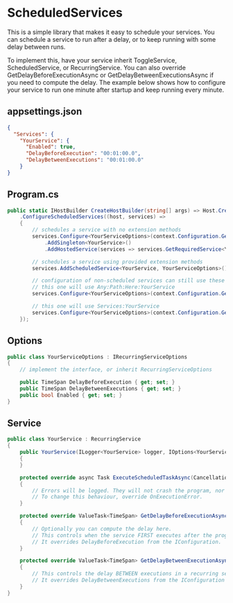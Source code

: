 # ScheduledServices
This is a simple library that makes it easy to schedule your services.
You can schedule a service to run after a delay, or to keep running with some delay between runs.

To implement this, have your service inherit ToggleService, ScheduledService, or RecurringService.
You can also override GetDelayBeforeExecutionAsync or GetDelayBetweenExecutionsAsync if you need to compute the delay.
The example below shows how to configure your service to run one minute after startup and keep running every minute.

## appsettings.json
```json
{
  "Services": {
    "YourService": {
      "Enabled": true,
      "DelayBeforeExecution": "00:01:00.0",
      "DelayBetweenExecutions": "00:01:00.0"
    }
}
```

## Program.cs
```cs
public static IHostBuilder CreateHostBuilder(string[] args) => Host.CreateDefaultBuilder(args)
    .ConfigureScheduledServices((host, services) =>
    {
        // schedules a service with no extension methods
        services.Configure<YourServiceOptions>(context.Configuration.GetRequiredSection($"Services:{typeof(YourService).Name}"));
            .AddSingleton<YourService>()
            .AddHostedService(services => services.GetRequiredService<YourService>());

        // schedules a service using provided extension methods
        services.AddScheduledService<YourService, YourServiceOptions>().AddHostedSingleton<YourService>();

        // configuration of non-scheduled services can still use these extension methods
        // this one will use Any:Path:Here:YourService
        services.Configure<YourServiceOptions>(context.Configuration.GetCustomSection<YourService>("Any:Path:Here:"));

        // this one will use Services:YourService
        services.Configure<YourServiceOptions>(context.Configuration.GetServicesSection<YourService>());
    });
```

## Options
```cs
public class YourServiceOptions : IRecurringServiceOptions
{
    // implement the interface, or inherit RecurringServiceOptions

    public TimeSpan DelayBeforeExecution { get; set; }
    public TimeSpan DelayBetweenExecutions { get; set; }
    public bool Enabled { get; set; }
}
```

## Service
```cs
public class YourService : RecurringService
{
    public YourService(ILogger<YourService> logger, IOptions<YourServiceOptions> options) : base(logger, options)
    {
    }

    protected override async Task ExecuteScheduledTaskAsync(CancellationToken cancellationToken)
    {
        // Errors will be logged. They will not crash the program, nor prevent recurring services from running again.
        // To change this behaviour, override OnExecutionError.
    }

    protected override ValueTask<TimeSpan> GetDelayBeforeExecutionAsync(CancellationToken cancellationToken)
    {
        // Optionally you can compute the delay here.
        // This controls when the service FIRST executes after the program starts.
        // It overrides DelayBeforeExecution from the IConfiguration.
    }

    protected override ValueTask<TimeSpan> GetDelayBetweenExecutionAsync(CancellationToken cancellationToken)
    {
        // This controls the delay BETWEEN executions in a recurring service.
        // It overrides DelayBetweenExecutions from the IConfiguration
    }
}
```